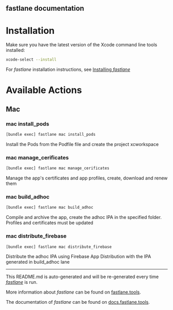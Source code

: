 fastlane documentation
----

# Installation

Make sure you have the latest version of the Xcode command line tools installed:

```sh
xcode-select --install
```

For _fastlane_ installation instructions, see [Installing _fastlane_](https://docs.fastlane.tools/#installing-fastlane)

# Available Actions

## Mac

### mac install_pods

```sh
[bundle exec] fastlane mac install_pods
```

Install the Pods from the Podfile file and create the project xcworkspace

### mac manage_cerificates

```sh
[bundle exec] fastlane mac manage_cerificates
```

Manage the app's certificates and app profiles, create, download and renew them

### mac build_adhoc

```sh
[bundle exec] fastlane mac build_adhoc
```

Compile and archive the app, create the adhoc IPA  in the specified folder. Profiles and certificates must be updated

### mac distribute_firebase

```sh
[bundle exec] fastlane mac distribute_firebase
```

Distribute the adhoc IPA using Firebase App Distribution with the IPA generated in build_adhoc lane

----

This README.md is auto-generated and will be re-generated every time [_fastlane_](https://fastlane.tools) is run.

More information about _fastlane_ can be found on [fastlane.tools](https://fastlane.tools).

The documentation of _fastlane_ can be found on [docs.fastlane.tools](https://docs.fastlane.tools).
